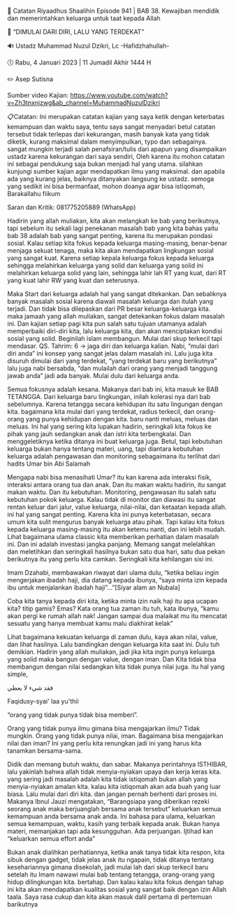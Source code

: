 📓 Catatan Riyaadhus Shaalihin Episode 941 | BAB 38. Kewajiban mendidik dan memerintahkan keluarga untuk taat kepada Allah

📝 “DIMULAI DARI DIRI, LALU YANG TERDEKAT”

🔊 Ustadz Muhammad Nuzul Dzikri, Lc -Hafidzhahullah-

🕔 Rabu, 4 Januari 2023 | 11 Jumadil Akhir 1444 H

✏️ Asep Sutisna

Sumber video Kajian: https://www.youtube.com/watch?v=Zh3tnxnjzwg&ab_channel=MuhammadNuzulDzikri

📋Catatan: Ini merupakan catatan kajian yang saya ketik dengan keterbatas kemampuan dan waktu saya, tentu saya sangat menyadari betul catatan tersebut tidak terlepas dari kekurangan, masih banyak kata yang tidak diketik, kurang maksimal dalam menyimpulkan, typo dan sebagainya. sangat mungkin terjadi salah penafsiran/tulis dari apapun yang disampaikan ustadz karena kekurangan dari saya sendiri, Oleh karena itu mohon catatan ini sebagai pendukung saja bukan menjadi hal yang utama. silahkan kunjungi sumber kajian agar mendapatkan ilmu yang maksimal. dan apabila ada yang kurang jelas, baiknya ditanyakan langsung ke ustadz. semoga yang sedikit ini bisa bermanfaat, mohon doanya agar bisa istiqomah, Barakallahu fiikum

Saran dan Kritik: 081775205889 (WhatsApp)

Hadirin yang allah muliakan, kita akan melangkah ke bab yang berikutnya, tapi sebelum itu sekali lagi penekanan masalah bab yang kita bahas yaitu bab 38 adalah bab yang sangat penting, karena itu merupakan pondasi sosial. Kalau setiap kita fokus kepada keluarga masing-masing, benar-benar menjaga sekuat tenaga, maka kita akan mendapatkan lingkungan sosial yang sangat kuat. Karena setiap kepala keluarga fokus kepada keluarga sehingga melahirkan keluarga yang solid dan keluarga yang solid ini melahirkan keluarga solid yang lain, sehingga lahir lah RT yang kuat, dari RT yang kuat lahir RW yang kuat dan seterusnya.

Maka Start dari keluarga adalah hal yang sangat ditekankan. Dan sebaliknya banyak masalah sosial karena diawali masalah keluarga dan itulah yang terjadi. Dan tidak bisa dilepaskan dari PR besar keluarga-keluarga kita. maka jamaah yang allah muliakan, sangat detekankan fokus dalam masalah ini. Dan kajian setiap pagi kita pun salah satu tujuan utamanya adalah memperbaiki diri-diri kita, lalu keluarga kita, dan akan menciptakan kondisi sosial yang solid. Beginilah islam membangun. Mulai dari skup terkecil tapi mendasar. QS. Tahrim: 6 -> jaga diri dan keluarga kalian. Nabi, “mulai dari diri anda” ini konsep yang sangat jelas dalam masalah ini. Lalu juga kita disuruh dimulai dari yang terdekat, “yang terdekat baru yang berikutnya” lalu juga nabi bersabda, “dan mulailah dari orang yang menjadi tanggung jawab anda” jadi ada banyak. Mulai dulu dari keluarga anda.

Semua fokusnya adalah kesana. Makanya dari bab ini, kita masuk ke BAB TETANGGA. Dari keluarga baru lingkungan, inilah kolerasi nya dari bab sebelumnya. Karena tetangga secara kehidupan itu satu lingungan dengan kita. bagaimana kita mulai dari yang terdekat, radius terkecil, dan orang-orang yang punya kehidupan dengan kita. baru nanti meluas, meluas dan meluas. Ini hal yang sering kita lupakan hadirin, seringkali kita fokus ke pihak yang jauh sedangkan anak dan istri kita terbengkalai. Dan menggeletiknya ketika ditanya ini buat keluarga juga. Betul, tapi kebutuhan keluarga bukan hanya tentang materi, uang, tapi diantara kebutuhan keluarga adalah pengawasan dan monitoring sebagaimana itu terlihat dari hadits Umar bin Abi Salamah

Mengapa nabi bisa menasihati Umar? itu kan karena ada interaksi fisik, interaksi antara orang tua dan anak. Dan itu makan waktu hadirin, itu sangat makan waktu. Dan itu kebutuhan. Monitoring, pengawasan itu salah satu kebutuhan pokok keluarga. Kalau tidak di monitor dan diawasi itu sangat rentan keluar dari jalur, value keluarga, nilai-nilai, dan ketaatan kepada allah. ini hal yang sangat penting. Karena kita ini punya keterbatasan, secara umum kita sulit mengurus banyak keluarga atau pihak. Tapi kalau kita fokus kepada keluarga masing-masing itu akan ketemu nanti, dan ini lebih mudah. Lihat bagaimana ulama classic kita memberikan perhatian dalam masalah ini. Dan ini adalah investasi jangka panjang. Memang sangat melelahkan dan meletihkan dan seringkali hasilnya bukan satu dua hari, satu dua pekan berikutnya itu yang perlu kita camkan. Seringkali kita kehilangan sisi ini.

Imam Dzahabi, membawakan riwayat dari ulama dulu, “ketika beliau ingin mengerjakan ibadah haji, dia datang kepada ibunya, “saya minta izin kepada ibu untuk menjalankan ibadah haji”…”[Siyar alam an Nubala]

Coba kita tanya kepada diri kita, ketika minta izin naik haji itu apa ucapan kita? titip gamis? Emas? Kata orang tua zaman itu tuh, kata ibunya, “kamu akan pergi ke rumah allah nak! Jangan sampai dua malaikat mu itu mencatat sesuatu yang hanya membuat kamu malu diakhirat kelak”

Lihat bagaimana kekuatan keluarga di zaman dulu, kaya akan nilai, value, dan lihat hasilnya. Lalu bandingkan dengan keluarga kita saat ini. Dulu tuh demikian. Hadirin yang allah muliakan, jadi jika kita ingin punya keluarga yang solid maka bangun dengan value, dengan iman. Dan Kita tidak bisa membangun dengan nilai sedangkan kita tidak punya nilai juga. itu hal yang simple,

فقد شيء لا يعطي

Faqidusy-syai' laa yu'thii

“orang yang tidak punya tidak bisa memberi”.

Orang yang tidak punya ilmu gimana bisa mengajarkan ilmu? Tidak mungkin. Orang yang tidak punya nilai, iman. Bagaimana bisa mengajarkan nilai dan iman? Ini yang perlu kita renungkan jadi ini yang harus kita tanamkan bersama-sama.

Didik dan memang butuh waktu, dan sabar. Makanya perintahnya ISTHIBAR, lalu yakinlah bahwa allah tidak menyia-nyiakan upaya dan kerja keras kita. yang sering jadi masalah adalah kita tidak istiqomah bukan allah yang menyia-nyiakan amalan kita. kalau kita istiqomah akan ada buah yang luar biasa. Lalu mulai dari diri kita. dan jangan pernah berhenti dari proses ini. Makanya Ibnul Jauzi mengatakan, “Barangsiapa yang diberikan rezeki seorang anak maka berjuanglah bersama anak tersebut” keluarkan semua kemampuan anda bersama anak anda. Ini bahasa para ulama, keluarkan semua kemampuan, waktu, kasih yang terbaik kepada anak. Bukan hanya materi, memanjakan tapi ada kesungguhan. Ada perjuangan. Ijtihad kan “keluarkan semua effort anda”

Bukan anak dialihkan perhatiannya, ketika anak tanya tidak kita respon, kita sibuk dengan gadget, tidak jelas anak itu ngapain, tidak ditanya tentang kesehariannya gimana disekolah, jadi mulai lah dari skup terkecil baru setelah itu Imam nawawi mulai bab tentang tetangga, orang-orang yang hidup dilingkungan kita. bertahap. Dan kalau kalau kita fokus dengan tahap ini kita akan mendapatkan kualitas sosial yang sangat baik dengan izin Allah taala. Saya rasa cukup dan kita akan masuk dalil pertama di pertemuan barikutnya
